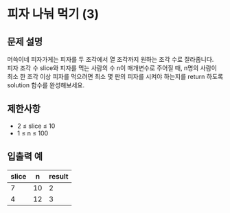 # 피자 나눠 먹기 (3)

## 문제 설명

머쓱이네 피자가게는 피자를 두 조각에서 열 조각까지 원하는 조각 수로 잘라줍니다.  
피자 조각 수 slice와 피자를 먹는 사람의 수 n이 매개변수로 주어질 때, n명의 사람이 최소 한 조각 이상 피자를 먹으려면 최소 몇 판의 피자를 시켜야 하는지를 return 하도록 solution 함수를 완성해보세요.  


## 제한사항

- 2 ≤ slice ≤ 10
- 1 ≤ n ≤ 100


## 입출력 예

| slice | n  | result |
|-------|----|--------|
| 7     | 10 | 2      |
| 4     | 12 | 3      |
